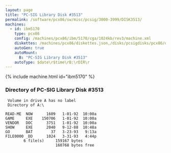 ```yaml
---
layout: page
title: "PC-SIG Library Disk #3513"
permalink: /software/pcx86/sw/misc/pcsig/3000-3999/DISK3513/
machines:
  - id: ibm5170
    type: pcx86
    config: /machines/pcx86/ibm/5170/cga/1024kb/rev3/machine.xml
    diskettes: /machines/pcx86/diskettes.json,/disks/pcsigdisks/pcx86/diskettes.json
    autoGen: true
    autoMount:
      B: "PC-SIG Library Disk #3513"
    autoType: $date\r$time\rB:\rDIR\r
---
```


{% include machine.html id="ibm5170" %}

### Directory of PC-SIG Library Disk #3513

     Volume in drive A has no label
     Directory of A:\

    READ-ME  NOW      1609   1-01-92  10:00a
    GAME     EXE    150706   1-01-92  10:00a
    VENDOR   DOC      3751   1-01-92  10:00a
    SHOW     EXE      2040   9-12-88  10:48a
    GO       BAT        37   3-23-93   9:13a
    FILE0000 _DD      1024   3-31-93   4:44p
            6 file(s)     159167 bytes
                          160768 bytes free

